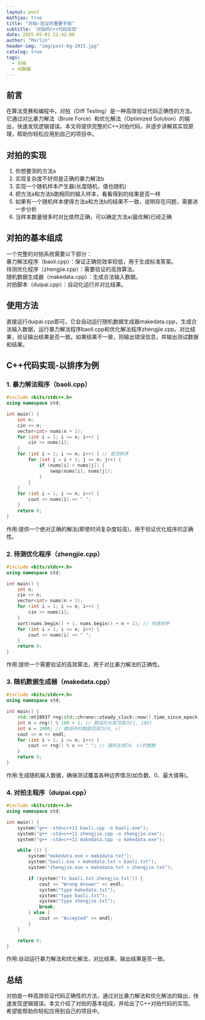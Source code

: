 ```yaml
---
layout: post
mathjax: true
title: "对拍-验证的重要手段"
subtitle: '对拍的C++代码实现'
date: 2025-05-01 22:42:00
author: "Marlin"
header-img: "img/post-bg-2015.jpg"
catalog: true
tags:
  - 对拍
  - 对数器
---
```


## 前言
在算法竞赛和编程中，对拍（Diff Testing）是一种高效验证代码正确性的方法。它通过对比暴力解法（Brute Force）和优化解法（Optimized Solution）的输出，快速发现逻辑错误。本文将提供完整的C++对拍代码，并逐步讲解其实现原理，帮助你轻松应用到自己的项目中。

## 对拍的实现
1. 你想要测的方法a
2. 实现复杂度不好但是正确的暴力解法b
3. 实现一个随机样本产生器(长度随机，值也随机)
4. 把方法a和方法b跑相同的输入样本，看看得到的结果是否一样
5. 如果有一个随机样本使得方法a和方法b的结果不一致，说明存在问题，需要进一步分析
6. 当样本数量很多时对比依然正确，可以确定方法a(最优解)已经正确

## 对拍的基本组成
一个完整的对拍系统需要以下部分：  
暴力解法程序（baoli.cpp）：保证正确但效率较低，用于生成标准答案。  
待测优化程序（zhengjie.cpp）：需要验证的高效算法。  
随机数据生成器（makedata.cpp）：生成合法输入数据。  
对拍脚本（duipai.cpp）：自动化运行并对比结果。  

## 使用方法
直接运行duipai.cpp即可。它会自动运行随机数据生成器makedata.cpp，生成合法输入数据，运行暴力解法程序baoli.cpp和优化解法程序zhengjie.cpp。对比结果，验证输出结果是否一致。如果结果不一致，则输出错误信息，并输出测试数据和结果。

## C++代码实现-以排序为例

### 1. 暴力解法程序（baoli.cpp）

```c++
#include <bits/stdc++.h>
using namespace std;

int main() {
    int n;
    cin >> n;
    vector<int> nums(n + 1);
    for (int i = 1; i <= n; i++) {
        cin >> nums[i];
    }
    for (int i = 1; i <= n; i++) { // 冒泡排序
        for (int j = i + 1; j <= n; j++) {
            if (nums[i] > nums[j]) {
                swap(nums[i], nums[j]);
            }
        }
    }
    for (int i = 1; i <= n; i++) {
        cout << nums[i] << " ";
    }
    return 0;
}
```
作用:提供一个绝对正确的解法(即使时间复杂度较高)，用于验证优化程序的正确性。

### 2. 待测优化程序（zhengjie.cpp）

```c++
#include <bits/stdc++.h>
using namespace std;

int main() {
    int n;
    cin >> n;
    vector<int> nums(n + 1);
    for (int i = 1; i <= n; i++) {
        cin >> nums[i];
    }
    sort(nums.begin() + 1, nums.begin() + n + 1); // 快速排序
    for (int i = 1; i <= n; i++) {
        cout << nums[i] << " ";
    }
    return 0;
}
```
作用:提供一个需要验证的高效算法，用于对比暴力解法的正确性。

### 3. 随机数据生成器（makedata.cpp）

```c++
#include <bits/stdc++.h>
using namespace std;

int main() {
    std::mt19937 rng(std::chrono::steady_clock::now().time_since_epoch().count()); // 随机数生成器
    int n = rng() % 100 + 1; // 数组的长度范围为[1, 100]
    int v = 1000; // 数组中的数据范围为[0, v)
    cout << n << endl;
    for (int i = 1; i <= n; i++) {
        cout << rng() % v << " "; // 随机生成[0, v)的整数
    }
    return 0;
}
```
作用:生成随机输入数据，确保测试覆盖各种边界情况(如负数、0、最大值等)。

### 4. 对拍主程序（duipai.cpp）

```c++
#include <bits/stdc++.h>
using namespace std;

int main() {
    system("g++ -std=c++11 baoli.cpp -o baoli.exe");
    system("g++ -std=c++11 zhengjie.cpp -o zhengjie.exe");
    system("g++ -std=c++11 makedata.cpp -o makedata.exe");

    while (1) {
        system("makedata.exe > makedata.txt");
        system("baoli.exe < makedata.txt > baoli.txt");
        system("zhengjie.exe < makedata.txt > zhengjie.txt");

        if (system("fc baoli.txt zhengjie.txt")) {
            cout << "Wrong Answer" << endl;
            system("type makedata.txt");
            system("type baoli.txt");
            system("type zhengjie.txt");
            break;
        } else {
            cout << "Accepted" << endl;
        }
    }

    return 0;
}
```
作用:自动运行暴力解法和优化解法，对比结果，输出结果是否一致。

## 总结
对拍是一种高效验证代码正确性的方法，通过对比暴力解法和优化解法的输出，快速发现逻辑错误。本文介绍了对拍的基本组成，并给出了C++对拍代码的实现。希望能帮助你轻松应用到自己的项目中。